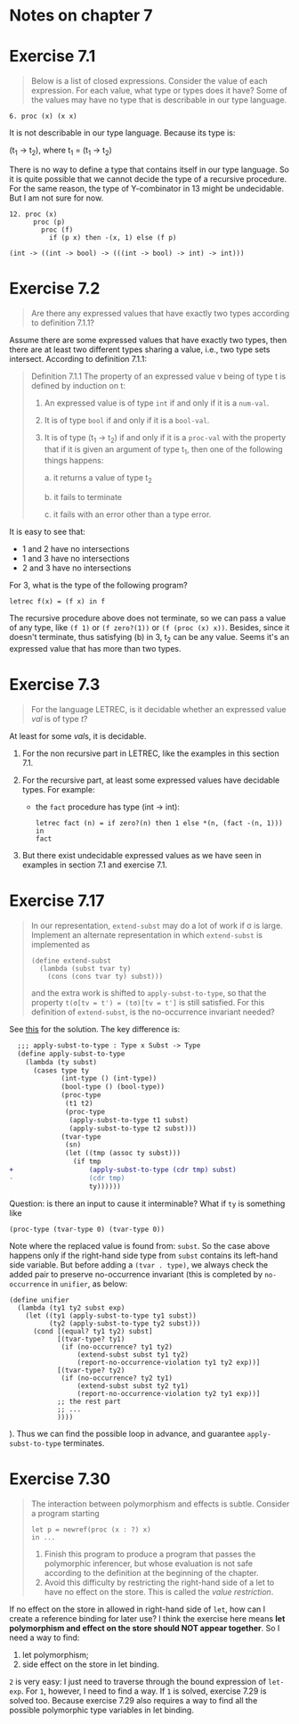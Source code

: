 Notes on chapter 7
==================

# Exercise 7.1

> Below is a list of closed expressions. Consider the value of each
> expression. For each value, what type or types does it have? Some of the
> values may have no type that is describable in our type language.

``` racket
6. proc (x) (x x)
```

It is not describable in our type language. Because its type is:


(t<sub>1</sub> -> t<sub>2</sub>), where t<sub>1</sub> = (t<sub>1</sub> -> t<sub>2</sub>)

There is no way to define a type that contains itself in our type language. So
it is quite possible that we cannot decide the type of a recursive
procedure. For the same reason, the type of Y-combinator in 13 might be
undecidable. But I am not sure for now.


``` racket
12. proc (x)
      proc (p)
        proc (f)
          if (p x) then -(x, 1) else (f p)
```

``` racket
(int -> ((int -> bool) -> (((int -> bool) -> int) -> int)))
```

# Exercise 7.2

> Are there any expressed values that have exactly two types according to
> definition 7.1.1?

Assume there are some expressed values that have exactly two types, then there
are at least two different types sharing a value, i.e., two type sets
intersect. According to definition 7.1.1:

> Definition 7.1.1 The property of an expressed value v being of type t is
> defined by induction on t:
>
> 1. An expressed value is of type `int` if and only if it is a `num-val`.
>
> 2. It is of type `bool` if and only if it is a `bool-val`.
>
> 3. It is of type (t<sub>1</sub> -> t<sub>2</sub>) if and only if it is a
> `proc-val` with the property that if it is given an argument of type
> t<sub>1</sub>, then one of the following things happens:
>
>     a. it returns a value of type t<sub>2</sub>
>
>     b. it fails to terminate
>
>     c. it fails with an error other than a type error.

It is easy to see that:

* 1 and 2 have no intersections
* 1 and 3 have no intersections
* 2 and 3 have no intersections

For 3, what is the type of the following program?

``` racket
letrec f(x) = (f x) in f
```

The recursive procedure above does not terminate, so we can pass a value of any
type, like `(f 1)` or `(f zero?(1))` or `(f (proc (x) x))`. Besides, since it
doesn't terminate, thus satisfying (b) in 3, t<sub>2</sub> can be any
value. Seems it's an expressed value that has more than two types.

# Exercise 7.3

> For the language LETREC, is it decidable whether an expressed value *val* is
> of type *t*?

At least for some *val*s, it is decidable.

1. For the non recursive part in LETREC, like the examples in this section 7.1.

2. For the recursive part, at least some expressed values have decidable
   types. For example:

   * the `fact` procedure has type (int -> int):

        ```racket
        letrec fact (n) = if zero?(n) then 1 else *(n, (fact -(n, 1))) in
        fact
        ```

3. But there exist undecidable expressed values as we have seen in examples in
   section 7.1 and exercise 7.1.

# Exercise 7.17

> In our representation, `extend-subst` may do a lot of work if σ is
> large. Implement an alternate representation in which `extend-subst` is
> implemented as
>
> ``` racket
> (define extend-subst
>   (lambda (subst tvar ty)
>     (cons (cons tvar ty) subst)))
> ```
>
> and the extra work is shifted to `apply-subst-to-type`, so that the property
> `t(σ[tv = t') = (tσ)[tv = t']` is still satisfied. For this definition of
> `extend-subst`, is the no-occurrence invariant needed?


See [this](./exer7.17.infer.scm#L36) for the solution. The key difference is:

``` diff
  ;;; apply-subst-to-type : Type x Subst -> Type
  (define apply-subst-to-type
    (lambda (ty subst)
      (cases type ty
             (int-type () (int-type))
             (bool-type () (bool-type))
             (proc-type
              (t1 t2)
              (proc-type
               (apply-subst-to-type t1 subst)
               (apply-subst-to-type t2 subst)))
             (tvar-type
              (sn)
              (let ((tmp (assoc ty subst)))
                (if tmp
+                   (apply-subst-to-type (cdr tmp) subst)
-                   (cdr tmp)
                    ty))))))
```

Question: is there an input to cause it interminable? What if `ty` is something
like

``` racket
(proc-type (tvar-type 0) (tvar-type 0))
```

Note where the replaced value is found from: `subst`. So the case above happens
only if the right-hand side type from `subst` contains its left-hand side
variable. But before adding a `(tvar . type)`, we always check the added pair to
preserve no-occurrence invariant (this is completed by `no-occurrence` in
`unifier`, as below:

``` racket
(define unifier
  (lambda (ty1 ty2 subst exp)
    (let ((ty1 (apply-subst-to-type ty1 subst))
          (ty2 (apply-subst-to-type ty2 subst)))
      (cond [(equal? ty1 ty2) subst]
            [(tvar-type? ty1)
             (if (no-occurrence? ty1 ty2)
                 (extend-subst subst ty1 ty2)
                 (report-no-occurrence-violation ty1 ty2 exp))]
            [(tvar-type? ty2)
             (if (no-occurrence? ty2 ty1)
                 (extend-subst subst ty2 ty1)
                 (report-no-occurrence-violation ty2 ty1 exp))]
            ;; the rest part
            ;; ...
            ))))
```

). Thus we can find the possible loop in advance, and guarantee
`apply-subst-to-type` terminates.

# Exercise 7.30

> The interaction between polymorphism and effects is subtle.  Consider a program
> starting
>
> ``` racket
> let p = newref(proc (x : ?) x)
> in ...
> ```
>
> 1. Finish this program to produce a program that passes the polymorphic
> inferencer, but whose evaluation is not safe according to the definition at
> the beginning of the chapter.
> 2. Avoid this difficulty by restricting the right-hand side of a let to have
> no effect on the store. This is called the *value restriction*.

If no effect on the store in allowed in right-hand side of `let`, how can I
create a reference binding for later use? I think the exercise here means **let
polymorphism and effect on the store should NOT appear together**. So I need a
way to find:

1. let polymorphism;
2. side effect on the store in let binding.

`2` is very easy: I just need to traverse through the bound expression of
`let-exp`. For `1`, however, I need to find a way. If `1` is solved, exercise
7.29 is solved too. Because exercise 7.29 also requires a way to find all the
possible polymorphic type variables in let binding.
